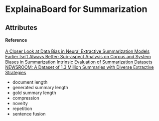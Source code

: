 
# ExplainaBoard for Summarization


## Attributes

#### Reference
[A Closer Look at Data Bias in Neural Extractive Summarization Models](https://arxiv.org/pdf/1909.13705.pdf)
[Earlier Isn’t Always Better: Sub-aspect Analysis on Corpus and System Biases in Summarization](https://www.aclweb.org/anthology/D19-1327.pdf)
[Intrinsic Evaluation of Summarization Datasets](https://www.aclweb.org/anthology/2020.emnlp-main.649.pdf)
[NEWSROOM: A Dataset of 1.3 Million Summaries with Diverse Extractive Strategies](https://arxiv.org/pdf/1804.11283.pdf)


* document length
* generated summary length
* gold summary length
* compression
* novelty
* repetition
* sentence fusion


